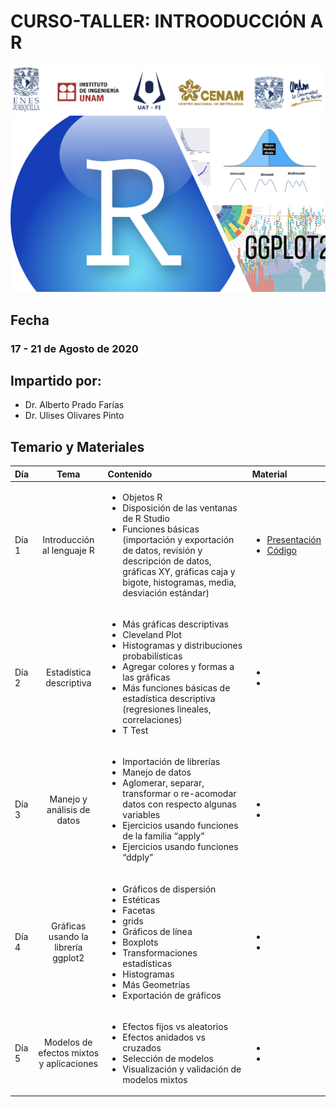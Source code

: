 # CURSO-TALLER: INTROODUCCIÓN A R

![alt text](figs/header.png)
![alt text](figs/r.png)

## Fecha
### 17 - 21 de Agosto de 2020 

## Impartido por:
<ul>
  <li> Dr. Alberto Prado Farías</li>
  <li> Dr. Ulises Olivares Pinto</li>
</ul>

## Temario y Materiales

| Día        | Tema           | Contenido  |  Material   |
| :------------- |:-------------:|:-----| :-----|
| Día 1      | Introducción al lenguaje R| <ul> <li> Objetos R</li> <li> Disposición de las ventanas de R Studio</li> <li> Funciones básicas (importación y exportación de datos, revisión y descripción de datos, gráficas XY, gráficas caja y bigote, histogramas, media, desviación estándar)</li> </ul>|  <ul><li> [Presentación](pdf/día1.pdf)</li> <li>[Código](code/dia1.R)</li></ul> |
| Día 2      | Estadística descriptiva  | <ul> <li> Más gráficas descriptivas </li>  <li> Cleveland Plot </li> <li> Histogramas y distribuciones probabilísticas </li> <li> Agregar colores y formas a las gráficas </li> <li> Más funciones básicas de estadística descriptiva (regresiones lineales, correlaciones) </li> <li> T Test </li></ul> |  <ul><li></li> <li></li></ul>  |
| Día 3      | Manejo y análisis de datos | <ul> <li> Importación de librerías </li> <li> Manejo de datos </li> <li> Aglomerar, separar, transformar o re-acomodar datos con respecto algunas variables </li> <li> Ejercicios usando funciones de la familia “apply” </li> <li> Ejercicios usando funciones “ddply”</li></ul>|  <ul><li></li> <li></li></ul>  |
| Día 4      | Gráficas usando la librería ggplot2 | <ul>  <li> Gráficos de dispersión</li> <li> Estéticas</li> <li> Facetas</li> <li> grids</li> <li> Gráficos de línea</li> <li> Boxplots</li> <li> Transformaciones estadísticas</li> <li> Histogramas </li><li> Más Geometrías</li> <li> Exportación de gráficos</li></ul>| <ul><li></li> <li></li></ul>  |
| Día 5      | Modelos de efectos mixtos y aplicaciones | <ul> <li> Efectos fijos vs aleatorios</li> <li> Efectos anidados vs cruzados </li> <li> Selección de modelos</li> <li> Visualización y validación de modelos mixtos</li> </ul> |  <ul><li></li> <li></li></ul>   |



